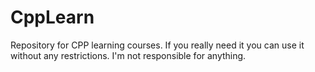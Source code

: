 # CppLearn
Repository for CPP learning courses. If you really need it you can use it without any restrictions. I'm not responsible for anything.
